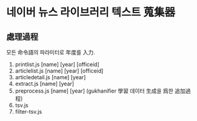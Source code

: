 
# 네이버 뉴스 라이브러리 텍스트 蒐集器

## 處理過程
모든 命令語의 파라미터로 年度를 入力.

1. printlist.js [name] [year] [officeid]
2. articlelist.js [name] [year] [officeid]
3. articledetail.js [name] [year]
4. extract.js [name] [year]
5. preprocess.js [name] [year]
(gukhanifier 學習 데이터 生成을 爲한 追加過程)
6. tsv.js
7. filter-tsv.js
